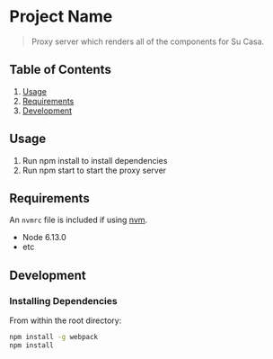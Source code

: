 # Project Name

> Proxy server which renders all of the components for Su Casa.

## Table of Contents

1. [Usage](#Usage)
1. [Requirements](#requirements)
1. [Development](#development)

## Usage

1. Run npm install to install dependencies
1. Run npm start to start the proxy server

## Requirements

An `nvmrc` file is included if using [nvm](https://github.com/creationix/nvm).

- Node 6.13.0
- etc

## Development

### Installing Dependencies

From within the root directory:

```sh
npm install -g webpack
npm install
```

